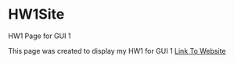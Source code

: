 # HW1Site
HW1 Page for GUI 1

This page was created to display my HW1 for GUI 1
[Link To Website](https://jacobgeorge02.github.io/HW1Site/)
